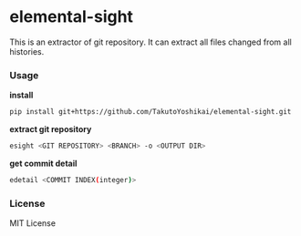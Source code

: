 # elemental-sight
This is an extractor of git repository. It can extract all files changed from all histories.

### Usage
**install**
```bash
pip install git+https://github.com/TakutoYoshikai/elemental-sight.git
```

**extract git repository**
```bash
esight <GIT REPOSITORY> <BRANCH> -o <OUTPUT DIR>
```

**get commit detail**
```bash
edetail <COMMIT INDEX(integer)>
```

### License
MIT License

